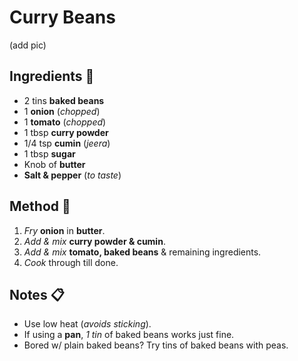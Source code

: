 
# Curry Beans

(add pic)

## Ingredients :bread:
* 2 tins **baked beans**
* 1 **onion** (*chopped*)
* 1 **tomato** (*chopped*)
* 1 tbsp **curry powder**
* 1/4 tsp **cumin** (*jeera*)
* 1 tbsp **sugar**
* Knob of **butter**
* **Salt & pepper** (*to taste*)

## Method :bell:
1. *Fry* **onion** in **butter**.
2. *Add & mix* **curry powder & cumin**.
3. *Add & mix* **tomato, baked beans** & remaining ingredients.
4. *Cook* through till done.

## Notes :clipboard:
* Use low heat (*avoids sticking*).
* If using a **pan**, *1 tin* of baked beans works just fine.
* Bored w/ plain baked beans? Try tins of baked beans with peas.
